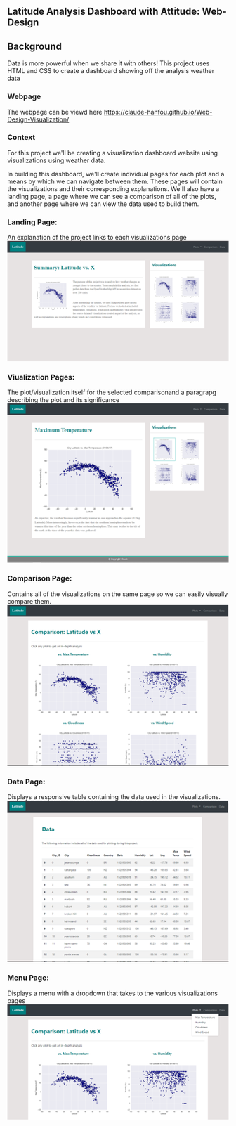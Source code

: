 ## Latitude Analysis Dashboard with Attitude: Web-Design

## Background
Data is more powerful when we share it with others! This project uses HTML and CSS to create a dashboard showing off the analysis weather data
### Webpage
The webpage can be viewd here https://claude-hanfou.github.io/Web-Design-Visualization/


### Context 
For this project we'll be creating a visualization dashboard website using visualizations using weather data.

In building this dashboard, we'll create individual pages for each plot and a means by which we can navigate between them. These pages will contain the visualizations and their corresponding explanations. We'll also have a landing page, a page where we can see a comparison of all of the plots, and another page where we can view the data used to build them.

### Landing Page:
An explanation of the project links to each visualizations page
![alt text](https://github.com/Claude-Hanfou/Web-Design-Visualization/blob/main/Images/Landing%20lg.PNG "Landing Page")


### Viualization Pages:
The plot/visualization itself for the selected comparisonand a paragrapg describing the plot and its significance
![alt text](https://github.com/Claude-Hanfou/Web-Design-Visualization/blob/main/Images/Visualisation%20lg.PNG "Visualization Page")

### Comparison Page:
Contains all of the visualizations on the same page so we can easily visually compare them.
![alt text](https://github.com/Claude-Hanfou/Web-Design-Visualization/blob/main/Images/Comparison%20lg.PNG "Comparison Page")


### Data Page:
Displays a responsive table containing the data used in the visualizations.
![alt text](https://github.com/Claude-Hanfou/Web-Design-Visualization/blob/main/Images/Data%20lg.PNG "Data Page")

### Menu Page:
Displays a menu with a dropdown that takes to the various visualizations pages
![alt text](https://github.com/Claude-Hanfou/Web-Design-Visualization/blob/main/Images/Menu%20lg.PNG "Menu")

